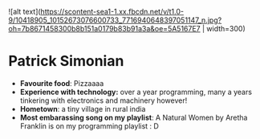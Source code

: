 ![alt text](https://scontent-sea1-1.xx.fbcdn.net/v/t1.0-9/10418905_10152673076600733_7716940648397051147_n.jpg?oh=7b8671458300b8b151a0179b83b91a3a&oe=5A5167E7 | width=300)
# Patrick Simonian

* __Favourite food__: Pizzaaaa
* __Experience with technology:__ over a year programming, many a years tinkering with electronics and machinery however!
* __Hometown__: a tiny village in rural india
* __Most embarassing song on my playlist__: A Natural Women by Aretha Franklin is on my programming playlist : D

